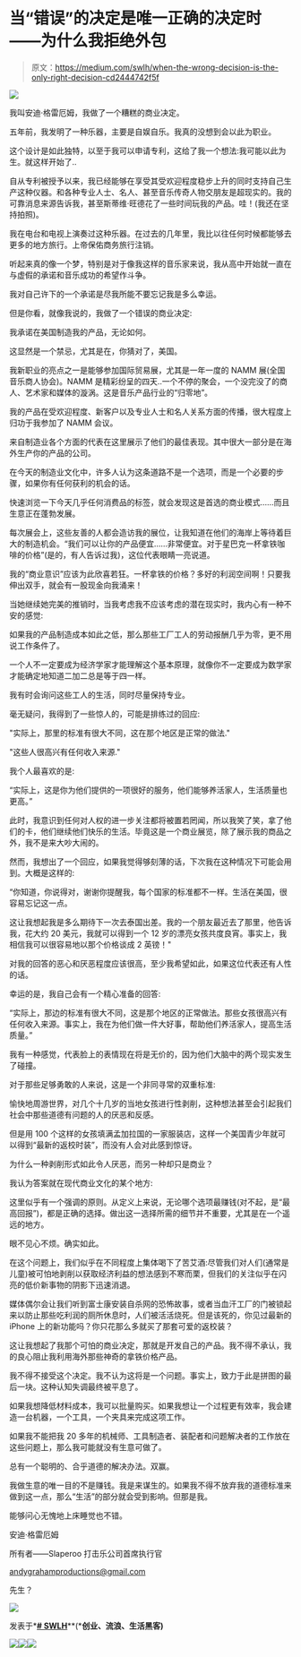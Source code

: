 # 当“错误”的决定是唯一正确的决定时——为什么我拒绝外包

> 原文：<https://medium.com/swlh/when-the-wrong-decision-is-the-only-right-decision-cd2444742f5f>

![](img/31a2e0a37098c1c90e152a96ed1e90bc.png)

我叫安迪·格雷厄姆，我做了一个糟糕的商业决定。

五年前，我发明了一种乐器，主要是自娱自乐。我真的没想到会以此为职业。

这个设计是如此独特，以至于我可以申请专利，这给了我一个想法:我可能以此为生。就这样开始了..

自从专利被授予以来，我已经能够在享受其受欢迎程度稳步上升的同时支持自己生产这种仪器。和各种专业人士、名人、甚至音乐传奇人物交朋友是超现实的。我的可靠消息来源告诉我，甚至斯蒂维·旺德花了一些时间玩我的产品。哇！(我还在坚持拍照)。

我在电台和电视上演奏过这种乐器。在过去的几年里，我比以往任何时候都能够去更多的地方旅行。上帝保佑商务旅行注销。

听起来真的像一个梦，特别是对于像我这样的音乐家来说，我从高中开始就一直在与虚假的承诺和音乐成功的希望作斗争。

我对自己许下的一个承诺是尽我所能不要忘记我是多么幸运。

但是你看，就像我说的，我做了一个错误的商业决定:

我承诺在美国制造我的产品，无论如何。

这显然是一个禁忌，尤其是在，你猜对了，美国。

我新职业的亮点之一是能够参加国际贸易展，尤其是一年一度的 NAMM 展(全国音乐商人协会)。NAMM 是精彩纷呈的四天..一个不停的聚会，一个没完没了的商人、艺术家和媒体的漩涡。这是音乐产品行业的“归零地”。

我的产品在受欢迎程度、新客户以及专业人士和名人关系方面的传播，很大程度上归功于我参加了 NAMM 会议。

来自制造业各个方面的代表在这里展示了他们的最佳表现。其中很大一部分是在海外生产你的产品的公司。

在今天的制造业文化中，许多人认为这条道路不是一个选项，而是一个必要的步骤，如果你有任何获利的机会的话。

快速浏览一下今天几乎任何消费品的标签，就会发现这是首选的商业模式……而且生意正在蓬勃发展。

每次展会上，这些友善的人都会造访我的展位，让我知道在他们的海岸上等待着巨大的制造机会。“我们可以让你的产品便宜……非常便宜。对于星巴克一杯拿铁咖啡的价格”(是的，有人告诉过我)，这位代表眼睛一亮说道。

我的“商业意识”应该为此欣喜若狂。一杯拿铁的价格？多好的利润空间啊！只要我伸出双手，就会有一股现金向我涌来！

当她继续她完美的推销时，当我考虑我不应该考虑的潜在现实时，我内心有一种不安的感觉:

如果我的产品制造成本如此之低，那么那些工厂工人的劳动报酬几乎为零，更不用说工作条件了。

一个人不一定要成为经济学家才能理解这个基本原理，就像你不一定要成为数学家才能确定地知道二加二总是等于四一样。

我有时会询问这些工人的生活，同时尽量保持专业。

毫无疑问，我得到了一些惊人的，可能是排练过的回应:

"实际上，那里的标准有很大不同，这在那个地区是正常的做法."

"这些人很高兴有任何收入来源."

我个人最喜欢的是:

“实际上，这是你为他们提供的一项很好的服务，他们能够养活家人，生活质量也更高。”

此时，我意识到任何对人权的进一步关注都将被置若罔闻，所以我笑了笑，拿了他们的卡，他们继续他们快乐的生活。毕竟这是一个商业展览，除了展示我的商品之外，我不是来大吵大闹的。

然而，我想出了一个回应，如果我觉得够刻薄的话，下次我在这种情况下可能会用到。大概是这样的:

“你知道，你说得对，谢谢你提醒我，每个国家的标准都不一样。生活在美国，很容易忘记这一点。

这让我想起我是多么期待下一次去泰国出差。我的一个朋友最近去了那里，他告诉我，花大约 20 美元，我就可以得到一个 12 岁的漂亮女孩共度良宵。事实上，我相信我可以很容易地以那个价格谈成 2 英镑！"

对我的回答的恶心和厌恶程度应该很高，至少我希望如此，如果这位代表还有人性的话。

幸运的是，我自己会有一个精心准备的回答:

“实际上，那边的标准有很大不同，这是那个地区的正常做法。那些女孩很高兴有任何收入来源。事实上，我在为他们做一件大好事，帮助他们养活家人，提高生活质量。”

我有一种感觉，代表脸上的表情现在将是无价的，因为他们大脑中的两个现实发生了碰撞。

对于那些足够勇敢的人来说，这是一个非同寻常的双重标准:

愉快地周游世界，对几个十几岁的当地女孩进行性剥削，这种想法甚至会引起我们社会中那些道德有问题的人的厌恶和反感。

但是用 100 个这样的女孩填满孟加拉国的一家服装店，这样一个美国青少年就可以得到“最新的返校时装”，而没有人会对此感到惊讶。

为什么一种剥削形式如此令人厌恶，而另一种却只是商业？

我认为答案就在现代商业文化的某个地方:

这里似乎有一个强调的原则。从定义上来说，无论哪个选项最赚钱(对不起，是“最高回报”)，都是正确的选择。做出这一选择所需的细节并不重要，尤其是在一个遥远的地方。

眼不见心不烦。确实如此。

在这个问题上，我们似乎在不同程度上集体喝下了苦艾酒:尽管我们对人们(通常是儿童)被可怕地剥削以获取经济利益的想法感到不寒而栗，但我们的关注似乎在闪亮的低价新事物的阴影下迅速消退。

媒体偶尔会让我们听到富士康安装自杀网的恐怖故事，或者当血汗工厂的门被锁起来以防止那些吃利润的厕所休息时，人们被活活烧死。但是该死的，你见过最新的 iPhone 上的新功能吗？你只花那么多就买了那套可爱的返校装？

这让我想起了我那个可怕的商业决定，那就是开发自己的产品。我不得不承认，我的良心阻止我利用海外那些神奇的拿铁价格产品。

我不得不接受这个决定。我不认为这将是一个问题。事实上，致力于此是拼图的最后一块。这种认知失调最终被平息了。

如果我想降低材料成本，我可以批量购买。如果我想让一个过程更有效率，我会建造一台机器，一个工具，一个夹具来完成这项工作。

如果我不能把我 20 多年的机械师、工具制造者、装配者和问题解决者的工作放在这些问题上，那么我可能就没有生意可做了。

总有一个聪明的、合乎道德的解决办法。双赢。

我做生意的唯一目的不是赚钱。我是来谋生的。如果我不得不放弃我的道德标准来做到这一点，那么“生活”的部分就会受到影响。但那是我。

能够问心无愧地上床睡觉也不错。

安迪·格雷厄姆

所有者——Slaperoo 打击乐公司首席执行官

andygrahamproductions@gmail.com

先生？

![](img/c1192ebad88d6b1fc6ae1d6a2bc61154.png)

发表于*[**# SWLH**](https://medium.com/swlh)**(***创业、流浪、生活黑客)**

*[![](img/de26c089e79a3a2a25d2b750ff6db50f.png)](http://supply.us9.list-manage.com/subscribe?u=310af6eb2240d299c7032ef6c&id=d28d8861ad)**[![](img/f47a578114e0a96bdfabc3a5400688d5.png)](https://medium.com/swlh)**[![](img/c1351daa9c4f0c8ac516addb60c82f6b.png)](https://twitter.com/swlh_)*
